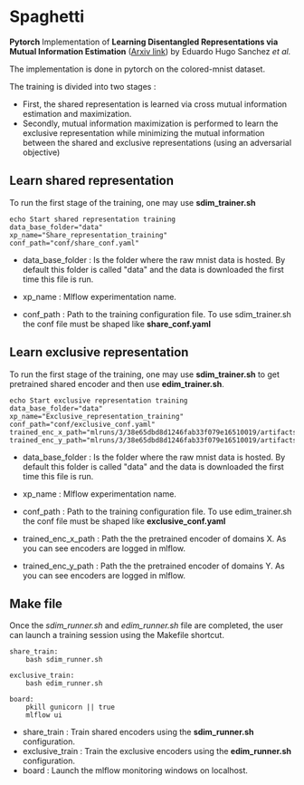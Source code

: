 # Spaghetti

**Pytorch** Implementation of **Learning Disentangled Representations via Mutual Information Estimation** ([Arxiv link](https://arxiv.org/abs/1912.03915)) by Eduardo Hugo Sanchez *et al.*

The implementation is done in pytorch on the colored-mnist dataset.



The training is divided into two stages : 
* First, the shared representation is learned via cross mutual information estimation and maximization.
* Secondly, mutual information maximization is performed to learn the exclusive representation while minimizing the mutual information between the shared and exclusive representations (using an adversarial objective)

## Learn shared representation 

To run the first stage of the training, one may use **sdim_trainer.sh**

```
echo Start shared representation training
data_base_folder="data"
xp_name="Share_representation_training"
conf_path="conf/share_conf.yaml"
```
* data_base_folder : Is the folder where the raw mnist data is hosted. By default this folder is called "data" and the data is downloaded the first time this file is run.

* xp_name : Mlflow experimentation name.

* conf_path : Path to the training configuration file. To use sdim_trainer.sh the conf file must be shaped like **share_conf.yaml** 


## Learn exclusive representation 

To run the first stage of the training, one may use **sdim_trainer.sh** to get pretrained shared encoder and then use
**edim_trainer.sh**.

```
echo Start exclusive representation training
data_base_folder="data"
xp_name="Exclusive_representation_training"
conf_path="conf/exclusive_conf.yaml"
trained_enc_x_path="mlruns/3/38e65dbd8d1246fab33f079e16510019/artifacts/sh_encoder_x/state_dict.pth"
trained_enc_y_path="mlruns/3/38e65dbd8d1246fab33f079e16510019/artifacts/sh_encoder_y/state_dict.pth"
```
* data_base_folder : Is the folder where the raw mnist data is hosted. By default this folder is called "data" and the data is downloaded the first time this file is run.

* xp_name : Mlflow experimentation name.

* conf_path : Path to the training configuration file. To use edim_trainer.sh the conf file must be shaped like **exclusive_conf.yaml** 

* trained_enc_x_path : Path the the pretrained encoder of domains X. As you can see encoders are logged in mlflow.

* trained_enc_y_path : Path the the pretrained encoder of domains Y. As you can see encoders are logged in mlflow.

## Make file

Once the *sdim_runner.sh* and *edim_runner.sh* file are completed, the user can launch a training session using the Makefile shortcut.
```
share_train:
	bash sdim_runner.sh

exclusive_train:
	bash edim_runner.sh

board:
	pkill gunicorn || true
	mlflow ui
```

* share_train : Train shared encoders using the **sdim_runner.sh** configuration.
* exclusive_train : Train the exclusive encoders using the **edim_runner.sh** configuration.
* board : Launch the mlflow monitoring windows on localhost.